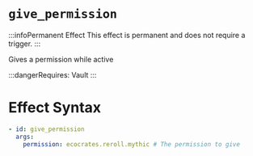 # `give_permission`
:::infoPermanent Effect
This effect is permanent and does not require a trigger.
:::

Gives a permission while active

:::dangerRequires:
Vault
:::

# Effect Syntax
```yaml
- id: give_permission
  args:
    permission: ecocrates.reroll.mythic # The permission to give
```